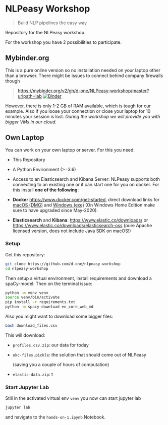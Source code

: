 NLPeasy Workshop
================

> Build NLP pipelines the easy way

Repository for the NLPeasy workshop.

For the workshop you have 2 possibilities to participate.

## Mybinder.org

This is a pure online version so no installation needed on your laptop other than a browser. There might be issues to connect behind company firewalls though

> <https://mybinder.org/v2/gh/d-one/NLPeasy-workshop/master?urlpath=lab> [![Binder](https://mybinder.org/badge_logo.svg)](https://mybinder.org/v2/gh/d-one/NLPeasy-workshop/master?urlpath=lab)

However, there is only 1-2 GB of RAM available, which is tough for our example. Also if you loose your connection or close your laptop for 10 minutes your session is lost. *During the workshop we will provide you with bigger VMs in our cloud.*

## Own Laptop

You can work on your own laptop or server. For this you need:
- This Repository
- A Python Environment (>=3.6)
- Access to an Elasticsearch and Kibana Server: NLPeasy supports both connecting to an existing one or it can start one for you on docker. For this install **one of the following**:

- **Docker** <https://www.docker.com/get-started>, direct download links for
    [macOS (DMG)](https://download.docker.com/mac/stable/Docker.dmg) and
    [Windows (exe)](https://download.docker.com/win/stable/Docker%20for%20Windows%20Installer.exe)
    (On Windows Home Edition make sure to have upgraded since May-2020).
- **Elasticsearch** and **Kibana**:
    <https://www.elastic.co/downloads/> or
    <https://www.elastic.co/downloads/elasticsearch-oss> (pure Apache licensed version, does not include Java SDK on macOS!)

### Setup 

Get this repository:

```bash
git clone https://github.com/d-one/nlpeasy-workshop
cd nlpeasy-workshop
```

Then setup a virtual environment, install requirements and download a spaCy-model:
Then on the terminal issue:
```bash
python -m venv venv
source venv/bin/activate
pip install -r requirements.txt
python -m spacy download en_core_web_md
```

Also you might want to download some bigger files:
```bash
bash download_files.csv
```
This will download:
- `profiles.csv.zip`: our data for today
- `okc-files.pickle`: the solution that should come out of NLPeasy

    (saving you a couple of hours of computation)
- `elastic-data.zip`: t

### Start Jupyter Lab

Still in the activated virtual env `venv` you now can start jupyter lab
```bash
jupyter lab
```
and navigate to the `hands-on-1.ipynb` Notebook.
